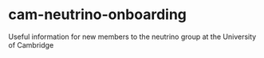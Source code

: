 # cam-neutrino-onboarding
Useful information for new members to the neutrino group at the University of Cambridge
